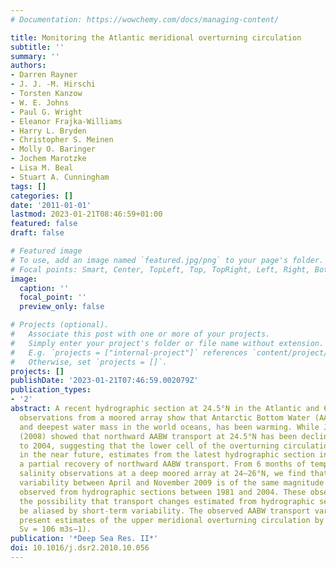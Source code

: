 ```yaml
---
# Documentation: https://wowchemy.com/docs/managing-content/

title: Monitoring the Atlantic meridional overturning circulation
subtitle: ''
summary: ''
authors:
- Darren Rayner
- J. J. -M. Hirschi
- Torsten Kanzow
- W. E. Johns
- Paul G. Wright
- Eleanor Frajka-Williams
- Harry L. Bryden
- Christopher S. Meinen
- Molly O. Baringer
- Jochem Marotzke
- Lisa M. Beal
- Stuart A. Cunningham
tags: []
categories: []
date: '2011-01-01'
lastmod: 2023-01-21T08:46:59+01:00
featured: false
draft: false

# Featured image
# To use, add an image named `featured.jpg/png` to your page's folder.
# Focal points: Smart, Center, TopLeft, Top, TopRight, Left, Right, BottomLeft, Bottom, BottomRight.
image:
  caption: ''
  focal_point: ''
  preview_only: false

# Projects (optional).
#   Associate this post with one or more of your projects.
#   Simply enter your project's folder or file name without extension.
#   E.g. `projects = ["internal-project"]` references `content/project/deep-learning/index.md`.
#   Otherwise, set `projects = []`.
projects: []
publishDate: '2023-01-21T07:46:59.002079Z'
publication_types:
- '2'
abstract: A recent hydrographic section at 24.5°N in the Atlantic and 6 months of
  observations from a moored array show that Antarctic Bottom Water (AABW), the densest
  and deepest water mass in the world oceans, has been warming. While Johnson et al.
  (2008) showed that northward AABW transport at 24.5°N has been declining from 1981
  to 2004, suggesting that the lower cell of the overturning circulation could halt
  in the near future, estimates from the latest hydrographic section in 2010 indicate
  a partial recovery of northward AABW transport. From 6 months of temperature and
  salinity observations at a deep moored array at 24–26°N, we find that short-term
  variability between April and November 2009 is of the same magnitude as the changes
  observed from hydrographic sections between 1981 and 2004. These observations highlight
  the possibility that transport changes estimated from hydrographic sections may
  be aliased by short-term variability. The observed AABW transport variability affects
  present estimates of the upper meridional overturning circulation by ±0.4 Sv (1
  Sv = 106 m3s−1).
publication: '*Deep Sea Res. II*'
doi: 10.1016/j.dsr2.2010.10.056
---
```

